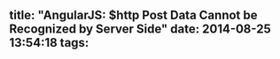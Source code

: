 title: "AngularJS: $http Post Data Cannot be Recognized by Server Side"
date: 2014-08-25 13:54:18
tags:
---
